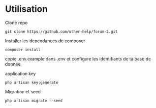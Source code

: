 # Utilisation


Clone repo

	git clone https://github.com/other-help/forum-2.git
Installer les dependances de composer

	composer install
	
copie .env.example dans .env et configure les identifiants de ta base de donnée

application key

	php artisan key:generate        

Migration et seed

`php artisan migrate --seed`
